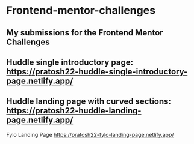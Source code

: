# Frontend-mentor-challenges
My submissions for the Frontend Mentor Challenges
----------------------------------------------------
Huddle single introductory page:
https://pratosh22-huddle-single-introductory-page.netlify.app/
----------------------------------------------------
Huddle landing page with curved sections:
https://pratosh22-huddle-landing-page.netlify.app/
----------------------------------------------------
Fylo Landing Page
https://pratosh22-fylo-landing-page.netlify.app/
